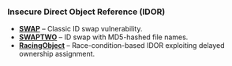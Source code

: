 ### Insecure Direct Object Reference (IDOR)
- **[SWAP](https://github.com/awwfensive/auditPlayground/tree/main/IDOR/swap)** – Classic ID swap vulnerability.  
- **[SWAPTWO](https://github.com/awwfensive/auditPlayground/tree/main/IDOR/swapTwo)** – ID swap with MD5-hashed file names.  
- **[RacingObject](https://github.com/awwfensive/auditPlayground/tree/main/IDOR/RacingObject)** – Race-condition-based IDOR exploiting delayed ownership assignment.  